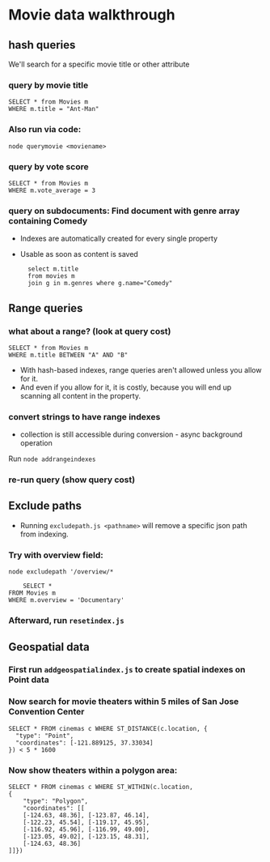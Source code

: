 Movie data walkthrough
===

## hash queries
We'll search for a specific movie title or other attribute

### query by movie title
	SELECT * from Movies m
	WHERE m.title = "Ant-Man"

### Also run via code:

	node querymovie <moviename>
	
### query by vote score
 	SELECT * from Movies m
 	WHERE m.vote_average = 3

### query on subdocuments: Find document with genre array containing Comedy

* Indexes are automatically created for every single property
* Usable as soon as content is saved

        select m.title
        from movies m
        join g in m.genres where g.name="Comedy"

## Range queries
### what about a range? (look at query cost)
 	SELECT * from Movies m
 	WHERE m.title BETWEEN "A" AND "B"
* With hash-based indexes, range queries aren't allowed unless you allow for it.
* And even if you allow for it, it is costly, because you will end up scanning all content in the property.

### convert strings to have range indexes
 * collection is still accessible during conversion - async background operation

Run `node addrangeindexes`

### re-run query (show query cost)

## Exclude paths
* Running `excludepath.js <pathname>` will remove a specific json path from indexing.

### Try with overview field:
	node excludepath '/overview/*
	
        SELECT * 
	FROM Movies m 
	WHERE m.overview = 'Documentary'

### Afterward, run `resetindex.js`

## Geospatial data

### First run `addgeospatialindex.js` to create spatial indexes on Point data

### Now search for movie theaters within 5 miles of San Jose Convention Center

	SELECT * FROM cinemas c WHERE ST_DISTANCE(c.location, { 
	  "type": "Point", 
	  "coordinates": [-121.889125, 37.33034] 
	}) < 5 * 1600

### Now show theaters within a polygon area:

	SELECT * FROM cinemas c WHERE ST_WITHIN(c.location, 
	{ 
	    "type": "Polygon",  
	    "coordinates": [[	
		[-124.63, 48.36], [-123.87, 46.14], 	
		[-122.23, 45.54], [-119.17, 45.95],	
		[-116.92, 45.96], [-116.99, 49.00], 	
		[-123.05, 49.02], [-123.15, 48.31],	
		[-124.63, 48.36]
	]]})
